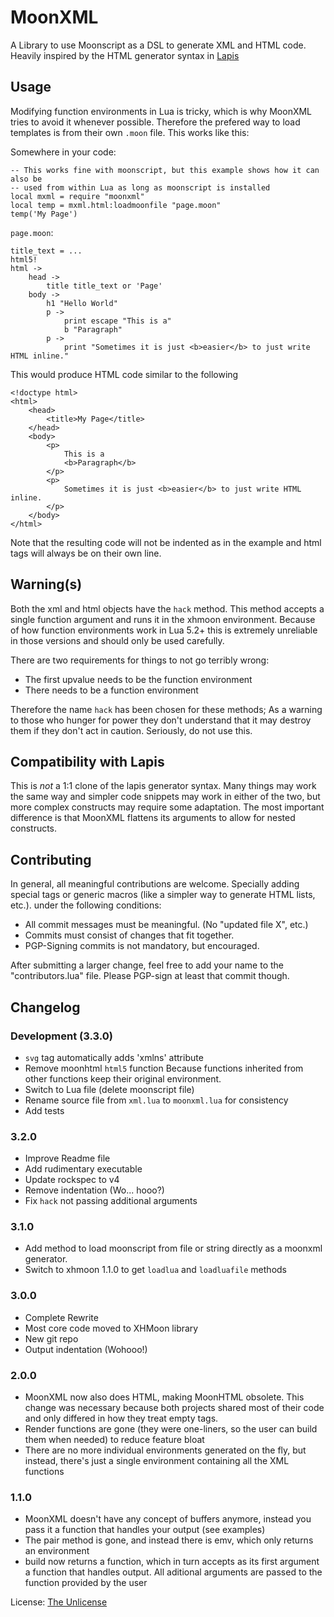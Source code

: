 MoonXML
========

A Library to use Moonscript as a DSL to generate XML and HTML code.
Heavily inspired by the HTML generator syntax in [Lapis][lapis]

Usage
--------------------------------------------------------------------------------

Modifying function environments in Lua is tricky, which is why MoonXML tries to
avoid it whenever possible. Therefore the prefered way to load templates is from
their own `.moon` file. This works like this:

Somewhere in your code:

	-- This works fine with moonscript, but this example shows how it can also be
	-- used from within Lua as long as moonscript is installed
	local mxml = require "moonxml"
	local temp = mxml.html:loadmoonfile "page.moon"
	temp('My Page')

`page.moon`:

	title_text = ...
	html5!
	html ->
		head ->
			title title_text or 'Page'
		body ->
			h1 "Hello World"
			p ->
				print escape "This is a"
				b "Paragraph"
			p ->
				print "Sometimes it is just <b>easier</b> to just write HTML inline."

This would produce HTML code similar to the following

	<!doctype html>
	<html>
		<head>
			<title>My Page</title>
		</head>
		<body>
			<p>
				This is a
				<b>Paragraph</b>
			</p>
			<p>
				Sometimes it is just <b>easier</b> to just write HTML inline.
			</p>
		</body>
	</html>

Note that the resulting code will not be indented as in the example
and html tags will always be on their own line.

Warning(s)
--------------------------------------------------------------------------------

Both the xml and html objects have the `hack` method.
This method accepts a single function argument and runs it in the xhmoon
environment.
Because of how function environments work in Lua 5.2+ this is extremely
unreliable in those versions and should only be used carefully.

There are two requirements for things to not go terribly wrong:

- The first upvalue needs to be the function environment
- There needs to be a function environment

Therefore the name `hack` has been chosen for these methods;
As a warning to those who hunger for power they don't understand that it may
destroy them if they don't act in caution.
Seriously, do not use this.

Compatibility with Lapis
--------------------------------------------------------------------------------

This is *not* a 1:1 clone of the lapis generator syntax.
Many things may work the same way and simpler code snippets may work in either
of the two, but more complex constructs may require some adaptation.
The most important difference is that MoonXML flattens its arguments to allow
for nested constructs.

Contributing
--------------------------------------------------------------------------------

In general, all meaningful contributions are welcome. Specially adding special
tags or generic macros (like a simpler way to generate HTML lists, etc.). under
the following conditions:

- All commit messages must be meaningful. (No "updated file X", etc.)
- Commits must consist of changes that fit together.
- PGP-Signing commits is not mandatory, but encouraged.

After submitting a larger change, feel free to add your name to the
"contributors.lua" file. Please PGP-sign at least that commit though.

Changelog
--------------------------------------------------------------------------------

### Development (3.3.0)
- `svg` tag automatically adds 'xmlns' attribute
- Remove moonhtml `html5` function
	Because functions inherited from other functions keep their original
	environment.
- Switch to Lua file (delete moonscript file)
- Rename source file from `xml.lua` to `moonxml.lua` for consistency
- Add tests

### 3.2.0
- Improve Readme file
- Add rudimentary executable
- Update rockspec to v4
- Remove indentation (Wo... hooo?)
- Fix `hack` not passing additional arguments

### 3.1.0
- Add method to load moonscript from file or string directly as a moonxml
	generator.
- Switch to xhmoon 1.1.0 to get `loadlua` and `loadluafile` methods

### 3.0.0

- Complete Rewrite
- Most core code moved to XHMoon library
- New git repo
- Output indentation (Wohooo!)

### 2.0.0

- MoonXML now also does HTML, making MoonHTML obsolete. This change was necessary because both projects shared most of their code and only differed in how they treat empty tags.
- Render functions are gone (they were one-liners, so the user can build them when needed) to reduce feature bloat
- There are no more individual environments generated on the fly, but instead, there's just a single environment containing all the XML functions

### 1.1.0

- MoonXML doesn't have any concept of buffers anymore, instead you pass it a function that handles your output (see examples)
- The pair method is gone, and instead there is emv, which only returns an environment
- build now returns a function, which in turn accepts as its first argument a function that handles output.  All aditional arguments are passed to the function provided by the user

License: [The Unlicense][unlicense]

[lapis]:     //leafo.net/lapis "Lapis: Webb-application framework for Lua/Moonscript"
[unlicense]: //unlicense.org   "The Unlicense"
